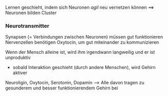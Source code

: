 Lernen geschieht, indem sich Neuronen _agil_ neu vernetzen können
==> Neuronen bilden Cluster


### Neurotransmitter
Synapsen (= Verbindungen zwischen Neuronen) müssen gut funktionieren
Nervenzellen benötigen Oxytocin, um gut miteinander zu kommunizieren

Wenn der Mensch alleine ist, wird ihm irgendwann langweilig und er ist unproduktiv
- sobald Interaktion geschieht (durch andere Menschen), wird Gehirn aktiver

Neuroligin, Oxytocin, Serotonin, Dopamin 
--> Alle davon tragen zu gesunderem und besser funktionierendem Gehirn bei